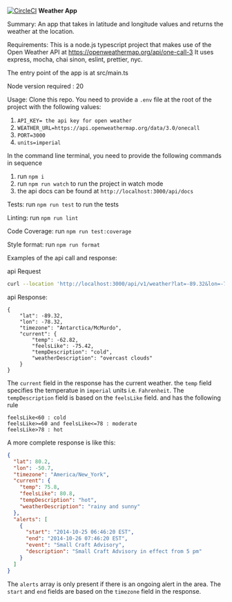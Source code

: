 [![CircleCI](https://circleci.com/gh/PV9XBQGbGK9uPW4RVg6WcB/9pzkpGvSLPmDSgeSNhLccx.svg?style=svg)](https://app.circleci.com/pipelines/circleci/PV9XBQGbGK9uPW4RVg6WcB/9pzkpGvSLPmDSgeSNhLccx)
**Weather App**

Summary:
An app that takes in latitude and longitude values and returns the weather at the location.

Requirements:
This is a node.js typescript project that makes use of the Open Weather API at https://openweathermap.org/api/one-call-3
It uses express, mocha, chai sinon, eslint, prettier, nyc.

The entry point of the app is at src/main.ts

Node version required : 20

Usage:
Clone this repo. You need to provide a `.env` file at the root of the project with the following values:
1. `API_KEY= the api key for open weather`
2. `WEATHER_URL=https://api.openweathermap.org/data/3.0/onecall`
3. `PORT=3000`
4. `units=imperial`

In the command line terminal, you need to provide the following commands in sequence
1. run `npm i`
2. run `npm run watch` to run the project in watch mode
3. the api docs can be found at `http://localhost:3000/api/docs`

Tests:
run `npm run test` to run the tests

Linting:
run `npm run lint`

Code Coverage:
run `npm run test:coverage`

Style format:
run `npm run format`


Examples of the api call and response:


api Request
```bash
curl --location 'http://localhost:3000/api/v1/weather?lat=-89.32&lon=-78.32'
```

api Response:
```
{
    "lat": -89.32,
    "lon": -78.32,
    "timezone": "Antarctica/McMurdo",
    "current": {
        "temp": -62.82,
        "feelsLike": -75.42,
        "tempDescription": "cold",
        "weatherDescription": "overcast clouds"
    }
}
```

The `current` field in the response has the current weather. the `temp` field specifies the temperatue in `imperial` units i.e. `Fahrenheit`. The `tempDescription` field is based on the `feelsLike` field. and has the following rule
```
feelsLike<60 : cold
feelsLike>=60 and feelsLike<=78 : moderate
feelsLike>78 : hot
```
A more complete response is like this:
```json
{
  "lat": 80.2,
  "lon": -50.7,
  "timezone": "America/New_York",
  "current": {
    "temp": 75.8,
    "feelsLike": 80.8,
    "tempDescription": "hot",
    "weatherDescription": "rainy and sunny"
  },
  "alerts": [
    {
      "start": "2014-10-25 06:46:20 EST",
      "end": "2014-10-26 07:46:20 EST",
      "event": "Small Craft Advisory",
      "description": "Small Craft Advisory in effect from 5 pm"
    }
  ]
}
```

The `alerts` array is only present if there is an ongoing alert in the area. The `start` and `end` fields are based on the `timezone` field in the response.





